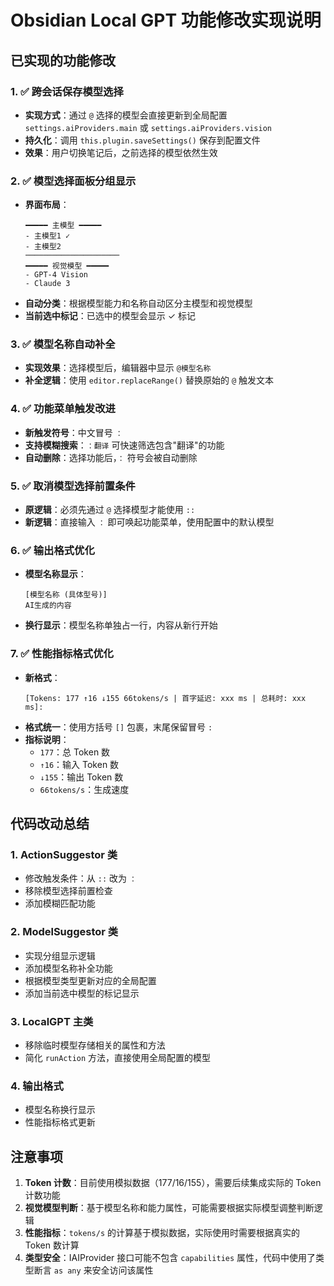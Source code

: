 # Obsidian Local GPT 功能修改实现说明

## 已实现的功能修改

### 1. ✅ 跨会话保存模型选择
- **实现方式**：通过 `@` 选择的模型会直接更新到全局配置 `settings.aiProviders.main` 或 `settings.aiProviders.vision`
- **持久化**：调用 `this.plugin.saveSettings()` 保存到配置文件
- **效果**：用户切换笔记后，之前选择的模型依然生效

### 2. ✅ 模型选择面板分组显示
- **界面布局**：
  ```
  ━━━━━ 主模型 ━━━━━
  - 主模型1 ✓
  - 主模型2
  ─────────────────────
  ━━━━━ 视觉模型 ━━━━━
  - GPT-4 Vision
  - Claude 3
  ```
- **自动分类**：根据模型能力和名称自动区分主模型和视觉模型
- **当前选中标记**：已选中的模型会显示 ✓ 标记

### 3. ✅ 模型名称自动补全
- **实现效果**：选择模型后，编辑器中显示 `@模型名称 `
- **补全逻辑**：使用 `editor.replaceRange()` 替换原始的 `@` 触发文本

### 4. ✅ 功能菜单触发改进
- **新触发符号**：中文冒号 `：`
- **支持模糊搜索**：`：翻译` 可快速筛选包含"翻译"的功能
- **自动删除**：选择功能后，`：` 符号会被自动删除

### 5. ✅ 取消模型选择前置条件
- **原逻辑**：必须先通过 `@` 选择模型才能使用 `::`
- **新逻辑**：直接输入 `：` 即可唤起功能菜单，使用配置中的默认模型

### 6. ✅ 输出格式优化
- **模型名称显示**：
  ```
  [模型名称 (具体型号)]
  AI生成的内容
  ```
- **换行显示**：模型名称单独占一行，内容从新行开始

### 7. ✅ 性能指标格式优化
- **新格式**：
  ```
  [Tokens: 177 ↑16 ↓155 66tokens/s | 首字延迟: xxx ms | 总耗时: xxx ms]:
  ```
- **格式统一**：使用方括号 `[]` 包裹，末尾保留冒号 `:`
- **指标说明**：
  - `177`：总 Token 数
  - `↑16`：输入 Token 数
  - `↓155`：输出 Token 数
  - `66tokens/s`：生成速度

## 代码改动总结

### 1. **ActionSuggestor 类**
- 修改触发条件：从 `::` 改为 `：`
- 移除模型选择前置检查
- 添加模糊匹配功能

### 2. **ModelSuggestor 类**
- 实现分组显示逻辑
- 添加模型名称补全功能
- 根据模型类型更新对应的全局配置
- 添加当前选中模型的标记显示

### 3. **LocalGPT 主类**
- 移除临时模型存储相关的属性和方法
- 简化 `runAction` 方法，直接使用全局配置的模型

### 4. **输出格式**
- 模型名称换行显示
- 性能指标格式更新

## 注意事项

1. **Token 计数**：目前使用模拟数据（177/16/155），需要后续集成实际的 Token 计数功能
2. **视觉模型判断**：基于模型名称和能力属性，可能需要根据实际模型调整判断逻辑
3. **性能指标**：`tokens/s` 的计算基于模拟数据，实际使用时需要根据真实的 Token 数计算
4. **类型安全**：IAIProvider 接口可能不包含 `capabilities` 属性，代码中使用了类型断言 `as any` 来安全访问该属性 